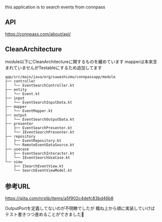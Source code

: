 this application is to search events from connpass

## API

https://connpass.com/about/api/

## CleanArchitecture

module以下にCleanArchitectureに関するものを纏めています
mapperは本来含まれていませんがTestableにするため追加してます


```
app/src/main/java/org/suwashizmu/connpassapp/module
├── controller
│   └── EventSearchController.kt
├── entity
│   └── Event.kt
├── input
│   └── EventSearchInputData.kt
├── mapper
│   └── EventMapper.kt
├── output
│   └── EventSearchOutputData.kt
├── presenter
│   ├── EventSearchPresenter.kt
│   └── IEventSearchPresenter.kt
├── repository
│   ├── EventRepository.kt
│   └── RemoteEventDataSource.kt
├── usecase
│   ├── EventSearchInteractor.kt
│   └── IEventSearchUseCase.kt
└── view
    ├── ISearchEventView.kt
    └── SearchEventViewModel.kt
```


## 参考URL
https://qiita.com/nrslib/items/a5f902c4defc83bd46b8

OutputPortを定義してないのが不明瞭でしたが
概ね上から順に実装していけばテスト書きつつ進めることができました:bow: